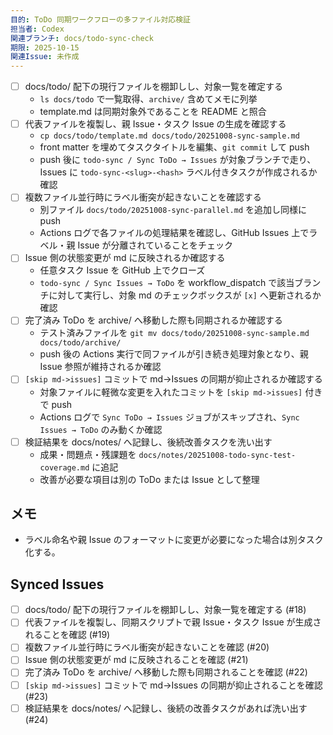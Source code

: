 ```yaml
---
目的: ToDo 同期ワークフローの多ファイル対応検証
担当者: Codex
関連ブランチ: docs/todo-sync-check
期限: 2025-10-15
関連Issue: 未作成
---
```


- [ ] docs/todo/ 配下の現行ファイルを棚卸しし、対象一覧を確定する
  - `ls docs/todo` で一覧取得、`archive/` 含めてメモに列挙
  - template.md は同期対象外であることを README と照合
- [ ] 代表ファイルを複製し、親 Issue・タスク Issue の生成を確認する
  - `cp docs/todo/template.md docs/todo/20251008-sync-sample.md`
  - front matter を埋めてタスクタイトルを編集、`git commit` して push
  - push 後に `todo-sync / Sync ToDo → Issues` が対象ブランチで走り、Issues に `todo-sync-<slug>-<hash>` ラベル付きタスクが作成されるか確認
- [ ] 複数ファイル並行時にラベル衝突が起きないことを確認する
  - 別ファイル `docs/todo/20251008-sync-parallel.md` を追加し同様に push
  - Actions ログで各ファイルの処理結果を確認し、GitHub Issues 上でラベル・親 Issue が分離されていることをチェック
- [ ] Issue 側の状態変更が md に反映されるか確認する
  - 任意タスク Issue を GitHub 上でクローズ
  - `todo-sync / Sync Issues → ToDo` を workflow_dispatch で該当ブランチに対して実行し、対象 md のチェックボックスが `[x]` へ更新されるか確認
- [ ] 完了済み ToDo を archive/ へ移動した際も同期されるか確認する
  - テスト済みファイルを `git mv docs/todo/20251008-sync-sample.md docs/todo/archive/`
  - push 後の Actions 実行で同ファイルが引き続き処理対象となり、親 Issue 参照が維持されるか確認
- [ ] `[skip md->issues]` コミットで md→Issues の同期が抑止されるか確認する
  - 対象ファイルに軽微な変更を入れたコミットを `[skip md->issues]` 付きで push
  - Actions ログで `Sync ToDo → Issues` ジョブがスキップされ、`Sync Issues → ToDo` のみ動くか確認
- [ ] 検証結果を docs/notes/ へ記録し、後続改善タスクを洗い出す
  - 成果・問題点・残課題を `docs/notes/20251008-todo-sync-test-coverage.md` に追記
  - 改善が必要な項目は別の ToDo または Issue として整理

## メモ
- ラベル命名や親 Issue のフォーマットに変更が必要になった場合は別タスク化する。

<!-- BEGIN: issues-sync -->
## Synced Issues
- [ ] docs/todo/ 配下の現行ファイルを棚卸しし、対象一覧を確定する (#18)
- [ ] 代表ファイルを複製し、同期スクリプトで親 Issue・タスク Issue が生成されることを確認 (#19)
- [ ] 複数ファイル並行時にラベル衝突が起きないことを確認 (#20)
- [ ] Issue 側の状態変更が md に反映されることを確認 (#21)
- [ ] 完了済み ToDo を archive/ へ移動した際も同期されることを確認 (#22)
- [ ] `[skip md->issues]` コミットで md→Issues の同期が抑止されることを確認 (#23)
- [ ] 検証結果を docs/notes/ へ記録し、後続の改善タスクがあれば洗い出す (#24)
<!-- END: issues-sync -->
